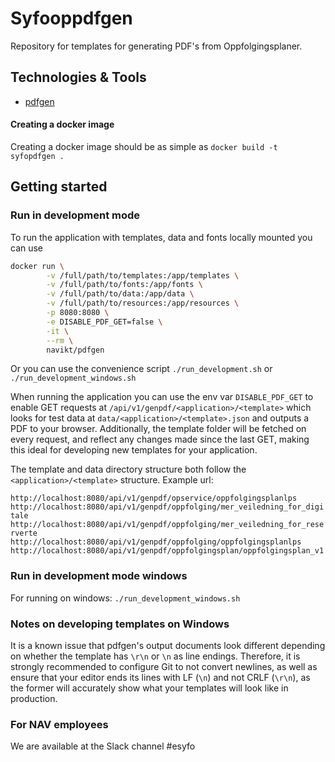 # Syfooppdfgen
Repository for templates for generating PDF's from Oppfolgingsplaner.

## Technologies & Tools

* [pdfgen](https://github.com/navikt/pdfgen)

#### Creating a docker image
Creating a docker image should be as simple as `docker build -t syfopdfgen .`

## Getting started
### Run in development mode
To run the application with templates, data and fonts locally mounted you can use
```bash
docker run \
        -v /full/path/to/templates:/app/templates \
        -v /full/path/to/fonts:/app/fonts \
        -v /full/path/to/data:/app/data \
        -v /full/path/to/resources:/app/resources \
        -p 8080:8080 \
        -e DISABLE_PDF_GET=false \
        -it \
        --rm \
        navikt/pdfgen
```

Or you can use the convenience script `./run_development.sh` or `./run_development_windows.sh`

When running the application you can use the env var `DISABLE_PDF_GET` to enable GET requests at
`/api/v1/genpdf/<application>/<template>` which looks for test data at `data/<application>/<template>.json` and outputs
a PDF to your browser. Additionally, the template folder will be fetched on every request, and reflect any changes made
since the last GET, making this ideal for developing new templates for your application.

The template and data directory structure both follow the `<application>/<template>` structure.
Example url: 

`http://localhost:8080/api/v1/genpdf/opservice/oppfolgingsplanlps` <br>
`http://localhost:8080/api/v1/genpdf/oppfolging/mer_veiledning_for_digitale` <br>
`http://localhost:8080/api/v1/genpdf/oppfolging/mer_veiledning_for_reserverte` <br>
`http://localhost:8080/api/v1/genpdf/oppfolging/oppfolgingsplanlps` <br>
`http://localhost:8080/api/v1/genpdf/oppfolgingsplan/oppfolgingsplan_v1` <br>

### Run in development mode windows
For running on windows: `./run_development_windows.sh`

### Notes on developing templates on Windows
It is a known issue that pdfgen's output documents look different depending on whether the template
has `\r\n` or `\n` as line endings. Therefore, it is strongly recommended to configure Git to not convert newlines, as well as ensure that your editor ends its lines with LF (`\n`) and not CRLF (`\r\n`), as the former will accurately show what your
templates will look like in production.

### For NAV employees
We are available at the Slack channel #esyfo
